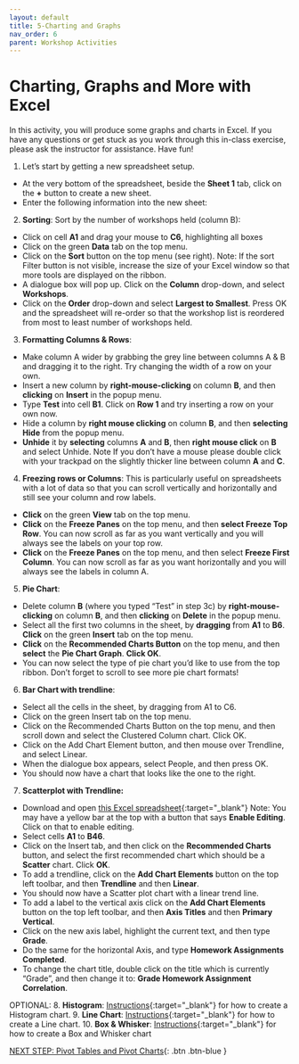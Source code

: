 ```yaml
---
layout: default
title: 5-Charting and Graphs
nav_order: 6
parent: Workshop Activities
---
```

# Charting, Graphs and More with Excel
In this activity, you will produce some graphs and charts in Excel. If you have any questions or get stuck as you work through this in-class exercise, please ask the instructor for assistance.  Have fun!

1. Let’s start by getting a new spreadsheet setup. 
  - At the very bottom of the spreadsheet, beside the **Sheet 1** tab, click on the **+** button to create a new sheet.
  - Enter the following information into the new sheet:



2. **Sorting**: Sort by the number of workshops held (column B):
  - Click on cell **A1** and drag your mouse to **C6**, highlighting all boxes
  - Click on the green **Data** tab on the top menu.
  - Click on the **Sort** button on the top menu (see right). Note: If the sort Filter button is not visible, increase the size of your Excel window so that more tools are displayed on the ribbon.
  - A dialogue box will pop up. Click on the **Column** drop-down, and select **Workshops**.
  - Click on the **Order** drop-down and select **Largest to Smallest**. 
Press OK and the spreadsheet will re-order so that the workshop list is reordered from most to least number of workshops held.

3. **Formatting Columns & Rows**:
  - Make column A wider by grabbing the grey line between columns A & B and dragging it to the right. Try changing the width of a row on your own.
  - Insert a new column by **right-mouse-clicking** on column **B**, and then **clicking** on **Insert** in the popup menu. 
  - Type **Test** into cell **B1**. Click on **Row 1** and try inserting a row on your own now.
  - Hide a column by **right mouse clicking** on column **B**, and then **selecting Hide** from the popup menu. 
  - **Unhide** it by **selecting** columns **A** and **B**, then **right mouse click** on **B** and select Unhide. Note If you don’t have a mouse please double click with your trackpad on the slightly thicker line between column **A** and **C**.

4. **Freezing rows or Columns**: This is particularly useful on spreadsheets with a lot of data so that you can scroll vertically and horizontally and still see your column and row labels.
  - **Click** on the green **View** tab on the top menu.
  - **Click** on the **Freeze Panes** on the top menu, and then **select Freeze Top Row**. You can now scroll as far as you want vertically and you will always see the labels on your top row.
  - **Click** on the **Freeze Panes** on the top menu, and then select **Freeze First Column**. You can now scroll as far as you want horizontally and you will always see the labels in column A.

5. **Pie Chart**:
  - Delete column **B** (where you typed “Test” in step 3c) by **right-mouse-clicking** on column **B**, and then **clicking** on **Delete** in the popup menu. 
  - Select all the first two columns in the sheet, by **dragging** from **A1** to **B6**. **Click** on the green **Insert** tab on the top menu.
  - **Click** on the **Recommended Charts Button** on the top menu, and then **select** the **Pie Chart Graph**. **Click OK**.
  - You can now select the type of pie chart you’d like to use from the top ribbon. Don’t forget to scroll to see more pie chart formats! 

6. **Bar Chart with trendline**:
  - Select all the cells in the sheet, by dragging from A1 to C6.
  - Click on the green Insert tab on the top menu.
  - Click on the Recommended Charts Button on the top menu, and then scroll down and select the Clustered Column chart. Click OK.
  - Click on the Add Chart Element button, and then mouse over Trendline, and select Linear. 
  - When the dialogue box appears, select People, and then press OK.
  - You should now have a chart that looks like the one to the right.

7. **Scatterplot with Trendline:** 
  - Download and open [this Excel spreadsheet](https://bit.ly/3eujqsm){:target="_blank"}  Note: You may have a yellow bar at the top with a button that says **Enable Editing**. Click on that to enable editing.
  - Select cells **A1** to **B46**. 
  - Click on the Insert tab, and then click on the **Recommended Charts** button, and select the first recommended chart which should be a **Scatter** chart. Click **OK**.
  - To add a trendline, click on the **Add Chart Elements** button on the top left toolbar, and then **Trendline** and then **Linear**.
  - You should now have a Scatter plot chart with a linear trend line.
  - To add a label to the vertical axis click on the **Add Chart Elements** button on the top left toolbar, and then **Axis Titles** and then **Primary Vertical**. 
  - Click on the new axis label, highlight the current text, and then type **Grade**.
  - Do the same for the horizontal Axis, and type **Homework Assignments Completed**.
  - To change the chart title, double click on the title which is currently “Grade”, and then change it to: **Grade Homework Assignment Correlation**.

OPTIONAL:
8. **Histogram**:  [Instructions](http://bit.ly/2I78FNh){:target="_blank"} for how to create a Histogram chart.
9. **Line Chart**: [Instructions](http://bit.ly/2HXiIEk){:target="_blank"} for how to create a Line chart.
10. **Box & Whisker**: [Instructions](http://bit.ly/2I90O1w){:target="_blank"} for how to create a Box and Whisker chart

[NEXT STEP: Pivot Tables and Pivot Charts](pivot-tables-charts.html){: .btn .btn-blue }
